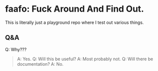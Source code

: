 # faafo: Fuck Around And Find Out.
This is literally just a playground repo where I test out various things.

## Q&A
Q: Why???
> A: Yes.
Q: Will this be useful?
> A: Most probably not.
Q: Will there be documentation?
> A: No.
